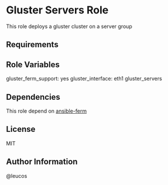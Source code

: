 Gluster Servers Role
====================

This role deploys a gluster cluster on a server group

Requirements
------------


Role Variables
--------------

gluster_ferm_support: yes
gluster_interface: eth1
gluster_servers

Dependencies
------------

This role depend on [ansible-ferm](https://github.com/leucos/ansible-ferm)

License
-------

MIT

Author Information
------------------

@leucos

